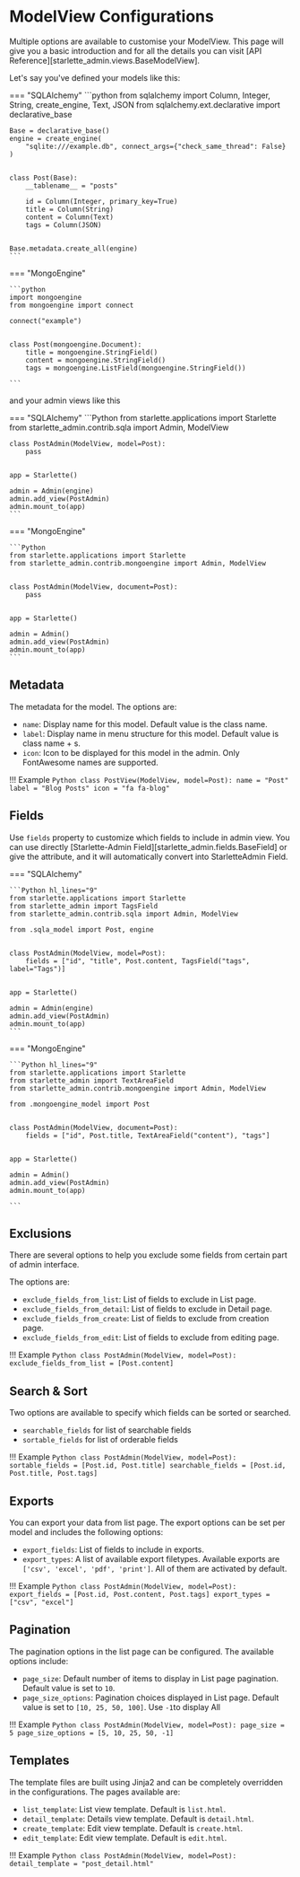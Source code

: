 # ModelView Configurations

Multiple options are available to customise your ModelView. This page will give you a basic introduction and for all the
details you can visit [API Reference][starlette_admin.views.BaseModelView].

Let's say you've defined your models like this:

=== "SQLAlchemy"
    ```python
    from sqlalchemy import Column, Integer, String, create_engine, Text, JSON
    from sqlalchemy.ext.declarative import declarative_base
    
    Base = declarative_base()
    engine = create_engine(
        "sqlite:///example.db", connect_args={"check_same_thread": False}
    )
    
    
    class Post(Base):
        __tablename__ = "posts"
    
        id = Column(Integer, primary_key=True)
        title = Column(String)
        content = Column(Text)
        tags = Column(JSON)
    
    
    Base.metadata.create_all(engine)
    ```
=== "MongoEngine"

    ```python
    import mongoengine
    from mongoengine import connect
    
    connect("example")
    
    
    class Post(mongoengine.Document):
        title = mongoengine.StringField()
        content = mongoengine.StringField()
        tags = mongoengine.ListField(mongoengine.StringField())

    ```
and your admin views like this

=== "SQLAlchemy"
    ```Python
    from starlette.applications import Starlette
    from starlette_admin.contrib.sqla import Admin, ModelView
    
    
    class PostAdmin(ModelView, model=Post):
        pass
    
    
    app = Starlette()
    
    admin = Admin(engine)
    admin.add_view(PostAdmin)
    admin.mount_to(app)
    ```
=== "MongoEngine"

    ```Python
    from starlette.applications import Starlette
    from starlette_admin.contrib.mongoengine import Admin, ModelView
    
    
    class PostAdmin(ModelView, document=Post):
        pass
    
    
    app = Starlette()
    
    admin = Admin()
    admin.add_view(PostAdmin)
    admin.mount_to(app)
    ```
## Metadata

The metadata for the model. The options are:

* `name`: Display name for this model. Default value is the class name.
* `label`: Display name in menu structure for this model. Default value is class name + s.
* `icon`: Icon to be displayed for this model in the admin. Only FontAwesome names are supported.

!!! Example
    ```Python
    class PostView(ModelView, model=Post):
        name = "Post"
        label = "Blog Posts"
        icon = "fa fa-blog"
    ```
## Fields

Use `fields` property to customize which fields to include in admin view. You can use directly [Starlette-Admin Field][starlette_admin.fields.BaseField]
or give the attribute, and it will automatically convert into StarletteAdmin Field.

=== "SQLAlchemy"

    ```Python hl_lines="9"
    from starlette.applications import Starlette
    from starlette_admin import TagsField
    from starlette_admin.contrib.sqla import Admin, ModelView
    
    from .sqla_model import Post, engine
    
    
    class PostAdmin(ModelView, model=Post):
        fields = ["id", "title", Post.content, TagsField("tags", label="Tags")]
    
    
    app = Starlette()
    
    admin = Admin(engine)
    admin.add_view(PostAdmin)
    admin.mount_to(app)
    ```

=== "MongoEngine"

    ```Python hl_lines="9"
    from starlette.applications import Starlette
    from starlette_admin import TextAreaField
    from starlette_admin.contrib.mongoengine import Admin, ModelView
    
    from .mongoengine_model import Post
    
    
    class PostAdmin(ModelView, document=Post):
        fields = ["id", Post.title, TextAreaField("content"), "tags"]
    
    
    app = Starlette()
    
    admin = Admin()
    admin.add_view(PostAdmin)
    admin.mount_to(app)

    ```


## Exclusions

There are several options to help you exclude some fields from certain part of admin interface.

The options are:

* `exclude_fields_from_list`: List of fields to exclude in List page.
* `exclude_fields_from_detail`: List of fields to exclude in Detail page.
* `exclude_fields_from_create`: List of fields to exclude from creation page.
* `exclude_fields_from_edit`: List of fields to exclude from editing page.

!!! Example
    ```Python
    class PostAdmin(ModelView, model=Post):
        exclude_fields_from_list = [Post.content]
    ```

## Search & Sort

Two options are available to specify which fields can be sorted or searched.

* `searchable_fields` for list of searchable fields
* `sortable_fields` for list of orderable fields

!!! Example
    ```Python
    class PostAdmin(ModelView, model=Post):
        sortable_fields = [Post.id, Post.title]
        searchable_fields = [Post.id, Post.title, Post.tags]
    ```

## Exports

You can export your data from list page. The export options can be set per model and includes the following options:

* `export_fields`:  List of fields to include in exports.
* `export_types`: A list of available export filetypes. Available 
exports are `['csv', 'excel', 'pdf', 'print']`. All of them are activated by default.

!!! Example
    ```Python
    class PostAdmin(ModelView, model=Post):
        export_fields = [Post.id, Post.content, Post.tags]
        export_types = ["csv", "excel"]
    ```

## Pagination

The pagination options in the list page can be configured. The available options include:

* `page_size`: Default number of items to display in List page pagination.
            Default value is set to `10`.
* `page_size_options`: Pagination choices displayed in List page.  Default value is set to `[10, 25, 50, 100]`. 
     Use `-1`to display All


!!! Example
    ```Python
    class PostAdmin(ModelView, model=Post):
        page_size = 5
        page_size_options = [5, 10, 25, 50, -1]
    ```

## Templates
The template files are built using Jinja2 and can be completely overridden in the configurations. The pages available are:

* `list_template`: List view template. Default is `list.html`.
* `detail_template`: Details view template. Default is `detail.html`.
* `create_template`: Edit view template. Default is `create.html`.
* `edit_template`: Edit view template. Default is `edit.html`.

!!! Example
    ```Python
    class PostAdmin(ModelView, model=Post):
        detail_template = "post_detail.html"
    ```